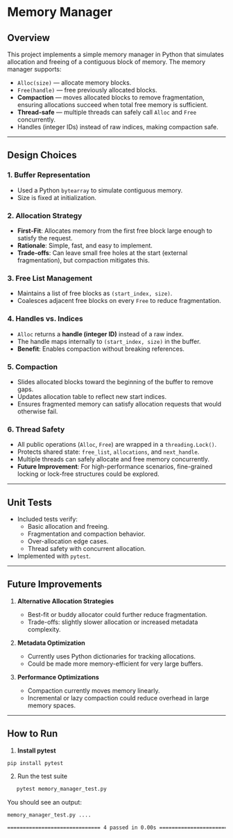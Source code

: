 # Memory Manager

## Overview
This project implements a simple memory manager in Python that simulates allocation and freeing of a contiguous block of memory. The memory manager supports:

- `Alloc(size)` — allocate memory blocks.
- `Free(handle)` — free previously allocated blocks.
- **Compaction** — moves allocated blocks to remove fragmentation, ensuring allocations succeed when total free memory is sufficient.
- **Thread-safe** — multiple threads can safely call `Alloc` and `Free` concurrently.
- Handles (integer IDs) instead of raw indices, making compaction safe.

---

## Design Choices

### 1. Buffer Representation
- Used a Python `bytearray` to simulate contiguous memory.
- Size is fixed at initialization.

### 2. Allocation Strategy
- **First-Fit**: Allocates memory from the first free block large enough to satisfy the request.
- **Rationale**: Simple, fast, and easy to implement.
- **Trade-offs**: Can leave small free holes at the start (external fragmentation), but compaction mitigates this.

### 3. Free List Management
- Maintains a list of free blocks as `(start_index, size)`.
- Coalesces adjacent free blocks on every `Free` to reduce fragmentation.

### 4. Handles vs. Indices
- `Alloc` returns a **handle (integer ID)** instead of a raw index.
- The handle maps internally to `(start_index, size)` in the buffer.
- **Benefit**: Enables compaction without breaking references.

### 5. Compaction
- Slides allocated blocks toward the beginning of the buffer to remove gaps.
- Updates allocation table to reflect new start indices.
- Ensures fragmented memory can satisfy allocation requests that would otherwise fail.

### 6. Thread Safety
- All public operations (`Alloc`, `Free`) are wrapped in a `threading.Lock()`.
- Protects shared state: `free_list`, `allocations`, and `next_handle`.
- Multiple threads can safely allocate and free memory concurrently.
- **Future Improvement**: For high-performance scenarios, fine-grained locking or lock-free structures could be explored.

---

## Unit Tests
- Included tests verify:
  - Basic allocation and freeing.
  - Fragmentation and compaction behavior.
  - Over-allocation edge cases.
  - Thread safety with concurrent allocation.
- Implemented with `pytest`.

---

## Future Improvements

1. **Alternative Allocation Strategies**
   - Best-fit or buddy allocator could further reduce fragmentation.
   - Trade-offs: slightly slower allocation or increased metadata complexity.

2. **Metadata Optimization**
   - Currently uses Python dictionaries for tracking allocations.
   - Could be made more memory-efficient for very large buffers.

3. **Performance Optimizations**
   - Compaction currently moves memory linearly.
   - Incremental or lazy compaction could reduce overhead in large memory spaces.

---

## How to Run

1. **Install pytest**
```bash
pip install pytest
```

2. Run the test suite
```bash
   pytest memory_manager_test.py
```
You should see an output:
```bash
memory_manager_test.py ....                                              [100%]

============================== 4 passed in 0.00s ===============================
```

